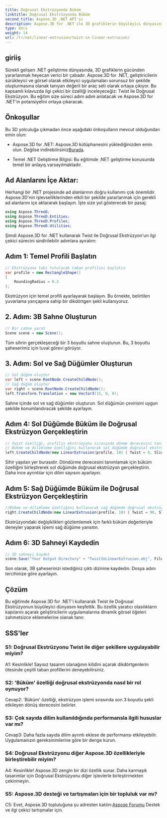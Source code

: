 ```yaml
---
title: Doğrusal Ekstrüzyonda Büküm
linktitle: Doğrusal Ekstrüzyonda Büküm
second_title: Aspose.3D .NET API'si
description: Aspose.3D for .NET ile 3D grafiklerin büyüleyici dünyasını keşfedin. Twist ile Doğrusal Ekstrüzyonu adım adım öğrenin.
type: docs
weight: 14
url: /tr/net/linear-extrusion/twist-in-linear-extrusion/
---
```

## giriiş

Sürekli gelişen .NET geliştirme dünyasında, 3D grafiklerin gücünden yararlanmak heyecan verici bir çabadır. Aspose.3D for .NET, geliştiricilerin sürükleyici ve görsel olarak etkileyici uygulamaları sorunsuz bir şekilde oluşturmasına olanak tanıyan değerli bir araç seti olarak ortaya çıkıyor. Bu kapsamlı kılavuzda ilgi çekici bir özelliği inceleyeceğiz: Twist ile Doğrusal Ekstrüzyon. Bu eğitim size süreci adım adım anlatacak ve Aspose.3D for .NET'in potansiyelini ortaya çıkaracak.

## Önkoşullar

Bu 3D yolculuğa çıkmadan önce aşağıdaki önkoşulların mevcut olduğundan emin olun:

-  Aspose.3D for .NET: Aspose.3D kütüphanesini yüklediğinizden emin olun. Değilse indirebilirsiniz[Burada](https://releases.aspose.com/3d/net/).

- Temel .NET Geliştirme Bilgisi: Bu eğitimde .NET geliştirme konusunda temel bir anlayış varsayılmaktadır.

## Ad Alanlarını İçe Aktar:

Herhangi bir .NET projesinde ad alanlarının doğru kullanımı çok önemlidir. Aspose.3D'nin işlevselliklerinden etkili bir şekilde yararlanmak için gerekli ad alanlarını içe aktararak başlayın. İşte size yol gösterecek bir pasaj:

```csharp
using Aspose.ThreeD;
using Aspose.ThreeD.Entities;
using Aspose.ThreeD.Profiles;
using Aspose.ThreeD.Utilities;
```

Şimdi Aspose.3D for .NET kullanarak Twist ile Doğrusal Ekstrüzyon'un ilgi çekici sürecini sindirilebilir adımlara ayıralım:

## Adım 1: Temel Profili Başlatın

```csharp
// Ekstrüzyona tabi tutulacak taban profilini başlatın
var profile = new RectangleShape()
{
    RoundingRadius = 0.3
};
```

Ekstrüzyon için temel profili ayarlayarak başlayın. Bu örnekte, belirtilen yuvarlama yarıçapına sahip bir dikdörtgen şekli kullanıyoruz.

## 2. Adım: 3B Sahne Oluşturun

```csharp
// Bir sahne yarat
Scene scene = new Scene();
```

Tüm sihrin gerçekleşeceği bir 3 boyutlu sahne oluşturun. Bu, 3 boyutlu şaheserimiz için tuval görevi görüyor.

## 3. Adım: Sol ve Sağ Düğümler Oluşturun

```csharp
// Sol düğüm oluştur
var left = scene.RootNode.CreateChildNode();
// Sağ düğüm oluştur
var right = scene.RootNode.CreateChildNode();
left.Transform.Translation = new Vector3(15, 0, 0);
```

Sahne içinde sol ve sağ düğümler oluşturun. Sol düğümün çevirisini uygun şekilde konumlandıracak şekilde ayarlayın.

## Adım 4: Sol Düğümde Büküm ile Doğrusal Ekstrüzyon Gerçekleştirin

```csharp
// Twist özelliği, profilin ekstrüzyonu sırasında dönme derecesini tanımlar
// Bükme ve dilimleme özelliğini kullanarak sol düğümde doğrusal ekstrüzyon gerçekleştirin
left.CreateChildNode(new LinearExtrusion(profile, 10) { Twist = 0, Slices = 100 });
```

Sihir yapılan yer burasıdır. Döndürme derecesini tanımlamak için büküm özelliğini birleştirerek sol düğümde doğrusal ekstrüzyon gerçekleştirin. Daha ince ayrıntılar için dilim sayısını ayarlayın.

## Adım 5: Sağ Düğümde Büküm ile Doğrusal Ekstrüzyon Gerçekleştirin

```csharp
//Bükme ve dilimleme özelliğini kullanarak sağ düğümde doğrusal ekstrüzyon gerçekleştirin
right.CreateChildNode(new LinearExtrusion(profile, 10) { Twist = 90, Slices = 100 });
```

Ekstrüzyondaki değişiklikleri gözlemlemek için farklı büküm değerleriyle deneyler yaparak işlemi sağ düğüme yansıtın.

## Adım 6: 3D Sahneyi Kaydedin

```csharp
// 3D sahneyi kaydet
scene.Save("Your Output Directory" + "TwistInLinearExtrusion.obj", FileFormat.WavefrontOBJ);
```

Son olarak, 3B şaheserinizi istediğiniz çıktı dizinine kaydedin. Dosya adını tercihinize göre ayarlayın.

## Çözüm

Bu eğitimde Aspose.3D for .NET'i kullanarak Twist ile Doğrusal Ekstrüzyonun büyüleyici dünyasını keşfettik. Bu özellik yaratıcı olasılıkların kapılarını açarak geliştiricilerin uygulamalarına dinamik görsel öğeleri zahmetsizce eklemelerine olanak tanır.

## SSS'ler

### S1: Doğrusal Ekstrüzyonu Twist ile diğer şekillere uygulayabilir miyim?

A1: Kesinlikle! Sayısız tasarım olanağının kilidini açarak dikdörtgenlerin ötesinde çeşitli taban profillerini deneyebilirsiniz.

### S2: 'Büküm' özelliği doğrusal ekstrüzyonda nasıl bir rol oynuyor?

Cevap2: 'Büküm' özelliği, ekstrüzyon işlemi sırasında son 3 boyutlu şekli etkileyen dönüş derecesini belirler.

### S3: Çok sayıda dilim kullanıldığında performansla ilgili hususlar var mı?

Cevap3: Daha fazla sayıda dilim ayrıntı eklese de performansı etkileyebilir. Uygulamanızın gereksinimlerine göre bir denge kurun.

### S4: Doğrusal Ekstrüzyonu diğer Aspose.3D özellikleriyle birleştirebilir miyim?

A4: Kesinlikle! Aspose.3D zengin bir dizi özellik sunar. Daha karmaşık tasarımlar için Doğrusal Ekstrüzyonu diğer işlevlerle birleştirmekten çekinmeyin.

### S5: Aspose.3D desteği ve tartışmaları için bir topluluk var mı?

 C5: Evet, Aspose.3D topluluğuna şu adresten katılın:[Aspose Forumu](https://forum.aspose.com/c/3d/18) Destek ve ilgi çekici tartışmalar için.